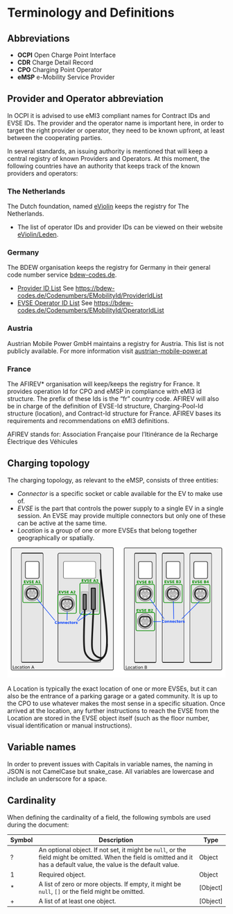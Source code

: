 # Terminology and Definitions

## Abbreviations

 * **OCPI** Open Charge Point Interface
 * **CDR** Charge Detail Record
 * **CPO** Charging Point Operator
 * **eMSP** e-Mobility Service Provider

## Provider and Operator abbreviation
In OCPI it is advised to use eMI3 compliant names for Contract IDs and EVSE IDs. The provider and the operator name is important here, in order to target the right provider or operator, they need to be known upfront, at least between the cooperating parties. 

In several standards, an issuing authority is mentioned that will keep a central registry of known Providers and Operators. 
At this moment, the following countries have an authority that keeps track of the known providers and operators:

### The Netherlands

The Dutch foundation, named [eViolin](http://www.eviolin.nl) keeps the registry for The Netherlands. 

 * The list of operator IDs and provider IDs can be viewed on their website [eViolin/Leden](http://www.eviolin.nl/index.php/leden/). 

### Germany

The BDEW organisation keeps the registry for Germany in their general code number service [bdew-codes.de](https://bdew-codes.de/).

 * [Provider ID List](https://bdew-codes.de/Codenumbers/EMobilityId/ProviderIdList) See https://bdew-codes.de/Codenumbers/EMobilityId/ProviderIdList
 * [EVSE Operator ID List](https://bdew-codes.de/Codenumbers/EMobilityId/OperatorIdList)  See https://bdew-codes.de/Codenumbers/EMobilityId/OperatorIdList

### Austria

Austrian Mobile Power GmbH maintains a registry for Austria. This list is not publicly available.
For more information visit [austrian-mobile-power.at](http://austrian-mobile-power.at/tools/id-vergabe/information/)

### France
The AFIREV* organisation will keep/keeps the registry for France. It provides operation Id for CPO and eMSP in compliance with eMI3 id structure. The prefix of these Ids is the “fr” country code. AFIREV will also be in charge of the definition of EVSE-Id structure, Charging-Pool-Id structure (location), and Contract-Id structure for France. AFIREV bases its requirements and recommendations on eMI3 definitions.
 
AFIREV stands for: Association Française pour l’Itinérance de la Recharge Électrique des Véhicules


## Charging topology

The charging topology, as relevant to the eMSP, consists of three entities:

* *Connector* is a specific socket or cable available for the EV to make use of.
* *EVSE* is the part that controls the power supply to a single EV in a single session. An EVSE may provide multiple connectors but only one of these can be active at the same time.
* *Location* is a group of one or more EVSEs that belong together geographically or spatially.

![Topology](data/topology.png)

A Location is typically the exact location of one or more EVSEs, but it can also be the entrance of a parking garage or a gated community. It is up to the CPO to use whatever makes the most sense in a specific situation. Once arrived at the location, any further instructions to reach the EVSE from the Location are stored in the EVSE object itself (such as the floor number, visual identification or manual instructions).


## Variable names

In order to prevent issues with Capitals in variable names, the naming in JSON is not CamelCase but snake_case. All variables are lowercase and include an underscore for a space.


## Cardinality

When defining the cardinality of a field, the following symbols are used during the document:


| Symbol | Description                                                                                                                                                               | Type     |
|--------|---------------------------------------------------------------------------------------------------------------------------------------------------------------------------|----------|
| ?      | An optional object. If not set, it might be `null`, or the field might be omitted. When the field is omitted and it has a default value, the value is the default value.  | Object   |
| 1      | Required object.                                                                                                                                                          | Object   |
| *      | A list of zero or more objects. If empty, it might be `null`, `[]` or the field might be omitted.                                                                         | [Object] |
| +      | A list of at least one object.                                                                                                                                            | [Object] |


 